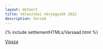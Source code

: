 ```yaml
---
layout: default
title: Választási névjegyzék 2022
description: Varsád
---
```


{% include settlementHTMLs/Varsaad.html %}

[Vissza](./)